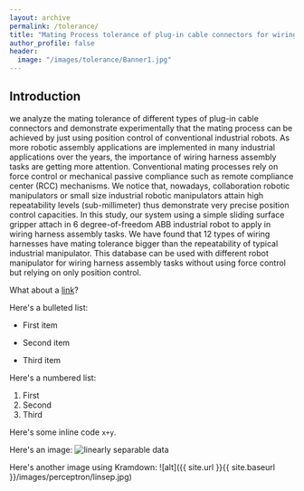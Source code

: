 ```yaml
---
layout: archive
permalink: /tolerance/
title: "Mating Process tolerance of plug-in cable connectors for wiring harness assembly tasks"
author_profile: false
header:
  image: "/images/tolerance/Banner1.jpg"
---
```


## Introduction

we analyze the mating tolerance of different types of plug-in cable connectors and demonstrate experimentally that the mating process can be achieved by just using position control of conventional industrial robots. As more robotic assembly applications are implemented in
many industrial applications over the years, the  importance of wiring harness assembly tasks are getting more attention. Conventional mating processes rely on force control or mechanical passive compliance such as remote compliance center (RCC) mechanisms. We notice that, nowadays, collaboration robotic manipulators or small size industrial robotic manipulators attain high repeatability levels (sub-millimeter) thus demonstrate very precise position control capacities. In this study, our system using a simple sliding surface gripper attach in 6 degree-of-freedom ABB industrial robot to apply in wiring harness assembly tasks. We have found that 12 types of wiring harnesses have mating tolerance bigger than the repeatability of typical industrial manipulator. This database can be used with different robot manipulator for wiring harness assembly tasks without using force control but relying on only position control.

What about a [link](https://github.com/dataoptimal)?

Here's a bulleted list:
* First item
+ Second item
- Third item

Here's a numbered list:
1. First
2. Second
3. Third


Here's some inline code `x+y`.

Here's an image:
<img src="{{ site.url }}{{ site.baseurl }}/images/perceptron/linsep.jpg" alt="linearly separable data">

Here's another image using Kramdown:
![alt]({{ site.url }}{{ site.baseurl }}/images/perceptron/linsep.jpg)
